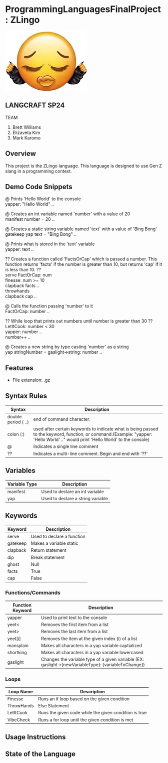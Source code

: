 # ProgrammingLanguagesFinalProject: ZLingo

![It's giving placeholder](itsgiving.jpg)

## LANGCRAFT SP24
TEAM
1. Brett Williams
2. Elizaveta Kim
3. Mark Karomo

## Overview
This project is the ZLingo language. This language is designed to use Gen Z slang in a programming context.

## Demo Code Snippets
@ Prints 'Hello World' to the console\
yapper: "Hello World" ..

@ Creates an int variable named 'number' with a value of 20\
manifest number = 20 ..

@ Creates a static string variable named 'text' with a value of 'Bing Bong'\
gatekeep yap text = "Bing Bong" ..

@ Prints what is stored in the 'text' variable\
yapper: text ..

?? Creates a function called 'FactsOrCap' which is passed a number.
This function returns 'facts' if the number is greater than 10, 
but returns 'cap' if it is less than 10. ?? \
serve FactOrCap: num\
    finesse: num >= 10\
        clapback facts ..\
    throwhands\
        clapback cap ..

@ Calls the function passing 'number' to it\
FactOrCap: number ..

?? While loop that prints out numbers until number is greater than
30 ?? \
LetItCook: number < 30\
    yapper: number ..\
    number++ ..

@ Creates a new string by type casting 'number' as a string\
yap stringNumber = gaslight->string: number ..

## Features
- File extension: .gz

## Syntax Rules
|Syntax|Description|
|------|-----------|
|double period ( ..)|end of command character.|
|colon (:)| used after certain keywords to indicate what is being passed to the keyword, function, or command.(Example: "yapper: 'Hello World' .." would print 'Hello World' to the console)|
|@| Indicates a single line comment|
|??| Indicates a multi-line comment. Begin and end with '??'|

## Variables
|Variable Type|Description|
|-------------|-----------|
|manifest| Used to declare an int variable|
|yap| Used to declare a string variable|

## Keywords
|Keyword|Description|
|-------|-----------|
|serve| Used to declare a function|
|gatekeep| Makes a variable static|
|clapback| Return statement|
|dip| Break statement|
|ghost| Null|
|facts| True|
|cap| False|

### Functions/Commands
|Function Keyword|Description|
|----------------|-----------|
|yapper| Used to print text to the console|
|yeet<| Removes the first item from a list|
|yeet>| Removes the last item from a list|
|yeet[i]| Removes the item at the given index (i) of a list|
|mansplain| Makes all characters in a yap variable captialized|
|shortking| Makes all characters in a yap variable lowercased|
|gaslight| Changes the variable type of a given variable (EX: gaslight->{newVariableType}: {variableToChange})

### Loops
|Loop Name|Description|
|---------|-----------|
|Finesse| Runs an if loop based on the given condition|
|ThrowHands| Else Statement|
|LetItCook| Runs the given code while the given condition is true|
|VibeCheck| Runs a for loop until the given condition is met|

## Usage Instructions

## State of the Language